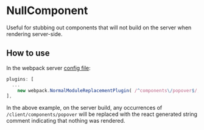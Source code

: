 # NullComponent

Useful for stubbing out components that will not build on the server when rendering server-side.

## How to use

In the webpack server [config file](/webpack.config.node.js):

```js
plugins: [
  ...
	new webpack.NormalModuleReplacementPlugin( /^components\/popover$/, 'components/null-component' )
],
```

In the above example, on the server build, any occurrences of `/client/components/popover` will be replaced with the react generated string comment indicating that nothing was rendered.
